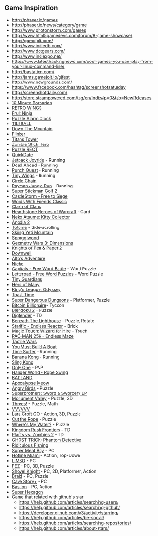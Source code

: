 ## Game Inspiration
- http://phaser.io/games
- http://phaser.io/news/category/game
- http://www.photonstorm.com/games
- http://www.html5gamedevs.com/forum/8-game-showcase/
- http://gamejolt.com/
- http://www.indiedb.com/
- http://www.dotgears.com/
- http://www.indiexpo.net/
- https://www.latesthackingnews.com/cool-games-you-can-play-from-your-linux-command-line/
- http://bastation.com/
- http://jams.gamejolt.io/gjfest
- http://www.newgrounds.com/
- https://www.facebook.com/hashtag/screenshotsaturday
- http://screenshotdaily.com/
- http://store.steampowered.com/tag/en/Indie#p=0&tab=NewReleases
- [10 Minute Barbarian](http://studiopuffer.appspot.com/)
- [RETRO WINGS](https://play.google.com/store/apps/details?id=com.arkavis.retrowingsgame&hl=en)
- [Fruit Ninja](https://play.google.com/store/apps/details?id=com.polargames3.br)
- [Puzzle Alarm Clock](http://ysetter.com/post/puzzle-alarm-clock)
- [TILEBALL](http://www.emanueleferonato.com/stuff/tileball/)
- [Down The Mountain](https://play.google.com/store/apps/details?id=com.umbrella.downthemountain)
- [Flinker](https://play.google.com/store/apps/details?id=com.remotepineapple.flinker)
- [Titans Tower](https://play.google.com/store/apps/details?id=com.remotepineapple.titanstower)
- [Zombie Stick Hero](https://play.google.com/store/apps/details?id=com.sgs.ZombieStickHero)
- [Puzzle RECT](https://play.google.com/store/apps/details?id=com.git.puzzlerect)
- [QuickDate](https://www.facebook.com/photo.php?fbid=10205293217237887&set=pcb.10153194489856573&type=3&theater)
- [Jetpack Joyride](https://play.google.com/store/apps/details?id=com.halfbrick.jetpackjoyride&hl=en) - Running
- [Dead Ahead](https://play.google.com/store/apps/details?id=com.chillingo.deadahead.rowgplay&hl=en) - Running
- [Punch Quest](https://play.google.com/store/apps/details?id=com.noodlecake.punchquest&hl=en) - Running
- [Tiny Wings](https://itunes.apple.com/en/app/tiny-wings/id417817520?mt=8) - Running
- [Circle Chain](https://itunes.apple.com/us/app/circle-chain/id512177754?mt=8)
- [Rayman Jungle Run](https://itunes.apple.com/en/app/rayman-jungle-run/id537931449?mt=8) - Running
- [Super Stickman Golf 2](https://play.google.com/store/apps/details?id=com.noodlecake.ssg2)
- [CastleStorm - Free to Siege](https://play.google.com/store/apps/details?id=com.zenstudios.castlestorm&hl=en)
- [Words With Friends Classic](https://play.google.com/store/apps/details?id=com.zynga.words&hl=en)
- [Clash of Clans](https://play.google.com/store/apps/details?id=com.supercell.clashofclans&hl=en)
- [Hearthstone Heroes of Warcraft](https://play.google.com/store/apps/details?id=com.blizzard.wtcg.hearthstone&hl=en) - Card
- [Neko Atsume: Kitty Collector](https://play.google.com/store/apps/details?id=jp.co.hit_point.nekoatsume&hl=en)
- [Anodia 2](https://play.google.com/store/apps/details?id=com.clmgames.anodia2_gp&hl=en)
- [Totome](https://play.google.com/store/apps/details?id=com.goodblood.totome&hl=en) - Side-scrolling
- [Skiing Yeti Mountain](https://play.google.com/store/apps/details?id=com.featherweightgames.skiiing&hl=en)
- [Sproggiwood](https://play.google.com/store/apps/details?id=com.freeholdgames.sproggiwood&hl=en)
- [Geometry Wars 3: Dimensions](https://play.google.com/store/apps/details?id=com.activision.gw3.dimensions&hl=en)
- [Knights of Pen & Paper 2](https://play.google.com/store/apps/details?id=com.paradoxplaza.kopp2&hl=en)
- [Downwell](http://downwellgame.com/)
- [Alto's Adventure](http://altosadventure.com/)
- [Niche](http://niche-game.com/wordpress/)
- [Capitals - Free Word Battle](https://itunes.apple.com/us/app/capitals-free-word-battle/id968456900?mt=8) - Word Puzzle
- [Letterpad - Free Word Puzzles](https://itunes.apple.com/in/app/letterpad-free-word-puzzles/id943235780?mt=8) - Word Puzzle
- [Tiny Guardians](https://play.google.com/store/apps/details?id=com.kurechii.tinyguardians&hl=en)
- [Hero of Many](https://play.google.com/store/apps/details?id=com.tricksterarts.heroofmany&hl=en)
- [King's League: Odyssey](https://play.google.com/store/apps/details?id=com.gamenauts.klo&hl=en)
- [Toast Time](https://play.google.com/store/apps/details?id=org.forceofhabit.toasttime&hl=en)
- [Super Dangerous Dungeons](https://play.google.com/store/apps/details?id=com.adventureislands.dangerousdungeons&hl=en) - Platformer, Puzzle
- [Bitcoin Billionaire](https://play.google.com/store/apps/details?id=com.noodlecake.bitcoin&hl=en)- Tycoon
- [Blendoku 2](https://play.google.com/store/apps/details?id=com.lonelyfew.blendoku2&hl=en) - Puzzle
- [Digfender](https://play.google.com/store/apps/details?id=com.mugshotgames.digfender&hl=en) - TD
- [Beneath The Lighthouse](https://play.google.com/store/apps/details?id=com.nitrome.beneaththelighthouse&hl=en) - Puzzle, Rotate
- [Starific - Endless Reactor](https://play.google.com/store/apps/details?id=com.alexgierczyk.starific&hl=en) - Brick
- [Magic Touch: Wizard for Hire](https://play.google.com/store/apps/details?id=com.nitrome.magictouch&hl=en) - Touch
- [PAC-MAN 256 - Endless Maze](https://play.google.com/store/apps/details?id=eu.bandainamcoent.pacman256&hl=en)
- [Tactile Wars](https://play.google.com/store/apps/details?id=com.ankama.tactilwar&hl=en)
- [You Must Build A Boat](https://play.google.com/store/apps/details?id=com.eightyeightgames.ymbab&hl=en)
- [Time Surfer](https://play.google.com/store/apps/details?id=com.kumobius.android.carpet&hl=en) - Running
- [Banana Kong](https://play.google.com/store/apps/details?id=com.fdgentertainment.bananakong&hl=en) - Running
- [Sling Kong](https://play.google.com/store/apps/details?id=com.protostar.sling&hl=en)
- [Only One](https://play.google.com/store/apps/details?id=com.rebelbinary.onlyone&hl=en) - PVP
- [Hanger World - Rope Swing](https://play.google.com/store/apps/details?id=com.asg.hangerworld&hl=en)
- [BADLAND](https://play.google.com/store/apps/details?id=com.frogmind.badland&hl=en)
- [Apocalypse Meow](https://play.google.com/store/apps/details?id=com.splitcell.apocalypsemeow&hl=en)
- [Angry Birds](https://play.google.com/store/apps/details?id=com.rovio.angrybirds&hl=en) - Puzzle
- [Superbrothers: Sword & Sworcery EP](http://store.steampowered.com/app/204060/)
- [Monument Valley](https://play.google.com/store/apps/details?id=com.ustwo.monumentvalley&hl=en) - Puzzle, 3D
- [Threes!](https://play.google.com/store/apps/details?id=vo.threes.exclaim&hl=en) - Puzzle, Math
- [VVVVVV](https://play.google.com/store/apps/details?id=air.com.distractionware.vvvvvvmobile&hl=en)
- [Lara Croft GO](https://play.google.com/store/apps/details?id=com.squareenixmontreal.lcgo&hl=en) - Action, 3D, Puzzle
- [Cut the Rope](https://play.google.com/store/apps/details?id=com.zeptolab.ctr.paid&hl=en) - Puzzle
- [Where's My Water?](https://play.google.com/store/apps/details?id=com.disney.WMW&hl=en) - Puzzle
- [Kingdom Rush Frontiers](https://play.google.com/store/apps/details?id=com.ironhidegames.android.kingdomrushfrontiers&hl=en) - TD
- [Plants vs. Zombies 2](https://play.google.com/store/apps/details?id=com.ea.game.pvz2_row&hl=en) - TD
- [GHOST TRICK: Phantom Detective](https://itunes.apple.com/us/app/ghost-trick-phantom-detective/id489113377?mt=8)
- [Ridiculous Fishing](https://play.google.com/store/apps/details?id=com.vlambeer.RidiculousFishing&hl=en)
- [Super Meat Boy](http://store.steampowered.com/app/40800/) - PC
- [Hotline Miami](https://play.google.com/store/apps/details?id=com.devolver.hlm1&hl=en) - Action, Top-Down
- [LIMBO](http://store.steampowered.com/app/48000/) - PC
- [FEZ](http://store.steampowered.com/app/224760/) - PC, 3D, Puzzle
- [Shovel Knight](http://store.steampowered.com/app/250760/) - PC, 2D, Platformer, Action
- [Braid](http://store.steampowered.com/app/26800/) - PC, Puzzle
- [Cave Story+](http://store.steampowered.com/app/200900/) - PC
- [Bastion](http://store.steampowered.com/app/107100/) - PC, Action
- [Super Hexagon](https://play.google.com/store/apps/details?id=com.distractionware.superhexagon&hl=en)
- Game that related with github's star
  - https://help.github.com/articles/searching-users/
  - https://help.github.com/articles/searching-github/
  - https://developer.github.com/v3/activity/starring/
  - https://help.github.com/articles/be-social/
  - https://help.github.com/articles/searching-repositories/
  - https://help.github.com/articles/about-stars/
